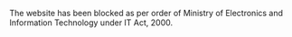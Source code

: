 The website has been blocked as per order of Ministry of Electronics and Information Technology under IT Act, 2000.

